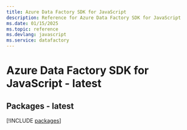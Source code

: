 ```yaml
---
title: Azure Data Factory SDK for JavaScript
description: Reference for Azure Data Factory SDK for JavaScript
ms.date: 01/15/2025
ms.topic: reference
ms.devlang: javascript
ms.service: datafactory
---
```

# Azure Data Factory SDK for JavaScript - latest
## Packages - latest
[!INCLUDE [packages](data-factory-index.md)]